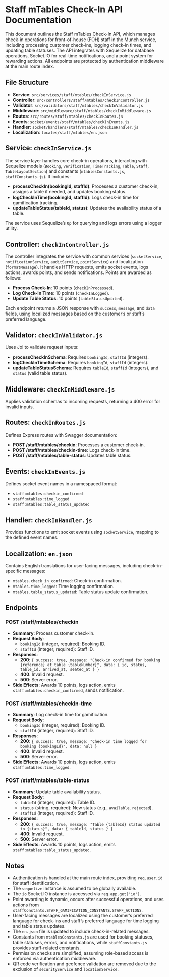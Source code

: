 # Staff mTables Check-In API Documentation

This document outlines the Staff mTables Check-In API, which manages check-in operations for front-of-house (FOH) staff in the Munch service, including processing customer check-ins, logging check-in times, and updating table statuses. The API integrates with Sequelize for database operations, Socket.IO for real-time notifications, and a point system for rewarding actions. All endpoints are protected by authentication middleware at the main route index.

## File Structure

- **Service**: `src/services/staff/mtables/checkInService.js`
- **Controller**: `src/controllers/staff/mtables/checkInController.js`
- **Validator**: `src/validators/staff/mtables/checkInValidator.js`
- **Middleware**: `src/middleware/staff/mtables/checkInMiddleware.js`
- **Routes**: `src/routes/staff/mtables/checkInRoutes.js`
- **Events**: `socket/events/staff/mtables/checkInEvents.js`
- **Handler**: `socket/handlers/staff/mtables/checkInHandler.js`
- **Localization**: `locales/staff/mtables/en.json`

## Service: `checkInService.js`

The service layer handles core check-in operations, interacting with Sequelize models (`Booking`, `Verification`, `TimeTracking`, `Table`, `Staff`, `TableLayoutSection`) and constants (`mtablesConstants.js`, `staffConstants.js`). It includes:

- **processCheckIn(bookingId, staffId)**: Processes a customer check-in, assigns a table if needed, and updates booking status.
- **logCheckInTime(bookingId, staffId)**: Logs check-in time for gamification tracking.
- **updateTableStatus(tableId, status)**: Updates the availability status of a table.

The service uses Sequelize’s `Op` for querying and logs errors using a logger utility.

## Controller: `checkInController.js`

The controller integrates the service with common services (`socketService`, `notificationService`, `auditService`, `pointService`) and localization (`formatMessage`). It handles HTTP requests, emits socket events, logs actions, awards points, and sends notifications. Points are awarded as follows:

- **Process Check-In**: 10 points (`checkInProcessed`).
- **Log Check-In Time**: 10 points (`checkInLogged`).
- **Update Table Status**: 10 points (`tableStatusUpdated`).

Each endpoint returns a JSON response with `success`, `message`, and `data` fields, using localized messages based on the customer’s or staff’s preferred language.

## Validator: `checkInValidator.js`

Uses Joi to validate request inputs:

- **processCheckInSchema**: Requires `bookingId`, `staffId` (integers).
- **logCheckInTimeSchema**: Requires `bookingId`, `staffId` (integers).
- **updateTableStatusSchema**: Requires `tableId`, `staffId` (integers), and `status` (valid table status).

## Middleware: `checkInMiddleware.js`

Applies validation schemas to incoming requests, returning a 400 error for invalid inputs.

## Routes: `checkInRoutes.js`

Defines Express routes with Swagger documentation:

- **POST /staff/mtables/checkin**: Processes a customer check-in.
- **POST /staff/mtables/checkin-time**: Logs check-in time.
- **POST /staff/mtables/table-status**: Updates table status.

## Events: `checkInEvents.js`

Defines socket event names in a namespaced format:

- `staff:mtables:checkin_confirmed`
- `staff:mtables:time_logged`
- `staff:mtables:table_status_updated`

## Handler: `checkInHandler.js`

Provides functions to emit socket events using `socketService`, mapping to the defined event names.

## Localization: `en.json`

Contains English translations for user-facing messages, including check-in-specific messages:

- `mtables.check_in_confirmed`: Check-in confirmation.
- `mtables.time_logged`: Time logging confirmation.
- `mtables.table_status_updated`: Table status update confirmation.

## Endpoints

### POST /staff/mtables/checkin
- **Summary**: Process customer check-in.
- **Request Body**:
  - `bookingId` (integer, required): Booking ID.
  - `staffId` (integer, required): Staff ID.
- **Responses**:
  - **200**: `{ success: true, message: "Check-in confirmed for booking {reference} at table {tableNumber}", data: { id, status, table_id, arrived_at, seated_at } }`
  - **400**: Invalid request.
  - **500**: Server error.
- **Side Effects**: Awards 10 points, logs action, emits `staff:mtables:checkin_confirmed`, sends notification.

### POST /staff/mtables/checkin-time
- **Summary**: Log check-in time for gamification.
- **Request Body**:
  - `bookingId` (integer, required): Booking ID.
  - `staffId` (integer, required): Staff ID.
- **Responses**:
  - **200**: `{ success: true, message: "Check-in time logged for booking {bookingId}", data: null }`
  - **400**: Invalid request.
  - **500**: Server error.
- **Side Effects**: Awards 10 points, logs action, emits `staff:mtables:time_logged`.

### POST /staff/mtables/table-status
- **Summary**: Update table availability status.
- **Request Body**:
  - `tableId` (integer, required): Table ID.
  - `status` (string, required): New status (e.g., `available`, `rejected`).
  - `staffId` (integer, required): Staff ID.
- **Responses**:
  - **200**: `{ success: true, message: "Table {tableId} status updated to {status}", data: { tableId, status } }`
  - **400**: Invalid request.
  - **500**: Server error.
- **Side Effects**: Awards 10 points, logs action, emits `staff:mtables:table_status_updated`.

## Notes

- Authentication is handled at the main route index, providing `req.user.id` for staff identification.
- The `sequelize` instance is assumed to be globally available.
- The `io` Socket.IO instance is accessed via `req.app.get('io')`.
- Point awarding is dynamic, occurs after successful operations, and uses actions from `staffConstants.STAFF_GAMIFICATION_CONSTANTS.STAFF_ACTIONS`.
- User-facing messages are localized using the customer’s preferred language for check-ins and staff’s preferred language for time logging and table status updates.
- The `en.json` file is updated to include check-in-related messages.
- Constants from `mtablesConstants.js` are used for booking statuses, table statuses, errors, and notifications, while `staffConstants.js` provides staff-related constants.
- Permission checks are simplified, assuming role-based access is enforced via authentication middleware.
- QR code verification and geofence validation are removed due to the exclusion of `securityService` and `locationService`.
